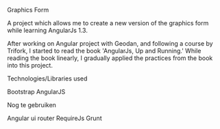 Graphics Form

A project which allows me to create a new version of the graphics form while learning AngularJs 1.3.

After working on Angular project with Geodan, and following a course by Trifork, I started to read the book
'AngularJs, Up and Running.' While reading the book linearly, I gradually applied the practices from the book
into this project.

Technologies/Libraries used

Bootstrap
AngularJS

Nog te gebruiken

Angular ui router
RequireJs
Grunt
